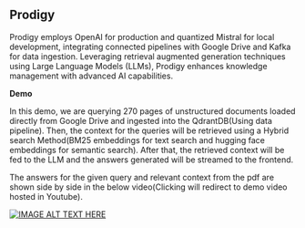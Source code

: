 ## Prodigy

Prodigy employs OpenAI for production and quantized Mistral for local development, integrating connected pipelines with Google Drive and Kafka for data ingestion. Leveraging retrieval augmented generation techniques using Large Language Models (LLMs), Prodigy enhances knowledge management with advanced AI capabilities.

**Demo**

In this demo, we are querying 270 pages of unstructured documents loaded directly from Google Drive and ingested into the QdrantDB(Using data pipeline). Then, the context for the queries will be retrieved using a Hybrid search Method(BM25 embeddings for text search and hugging face embeddings for semantic search). After that, the retrieved context will be fed to the LLM and the answers generated will be streamed to the frontend. 

The answers for the given query and relevant context from the pdf are shown side by side in the below video(Clicking will redirect to demo video hosted in Youtube). 

[![IMAGE ALT TEXT HERE](https://github.com/vignesh865/prodigy/assets/13492027/85a0d686-86b4-4651-a515-09c7be5b9c67)](https://youtu.be/lSe6nAqhQ1A)
